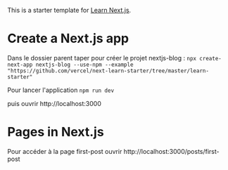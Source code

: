 This is a starter template for [Learn Next.js](https://nextjs.org/learn).

# Create a Next.js app
Dans le dossier parent taper pour créer le projet nextjs-blog :
`npx create-next-app nextjs-blog --use-npm --example "https://github.com/vercel/next-learn-starter/tree/master/learn-starter"`

Pour lancer l'application
`npm run dev`

puis ouvrir http://localhost:3000

# Pages in Next.js
Pour accéder à la page first-post ouvrir http://localhost:3000/posts/first-post